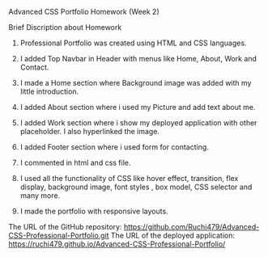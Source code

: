 Advanced CSS Portfolio Homework  (Week 2)

Brief Discription about Homework

1. Professional Portfolio was created using HTML and CSS languages.

2. I added Top Navbar in Header with menus like Home, About, Work and Contact.

3. I made a Home section where Background image was added with my little introduction.

4. I added About section where i used my Picture and add text about me.

5. I added Work section where i show my deployed application with other placeholder. I also hyperlinked the image.

6.   I added Footer section where i used form for contacting.

7. I commented in html and css file.

8. I used all the functionality of CSS like hover effect, transition, flex display, background image, font styles , box model, CSS selector and many more.

9. I made the portfolio with responsive layouts.

The URL of the GitHub repository: https://github.com/Ruchi479/Advanced-CSS-Professional-Portfolio.git
The URL of the deployed application: https://ruchi479.github.io/Advanced-CSS-Professional-Portfolio/



